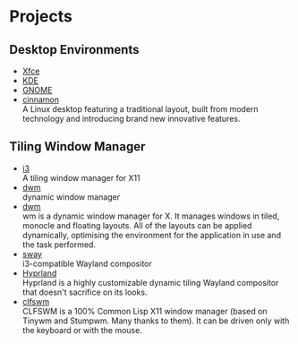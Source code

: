 # Projects

## Desktop Environments

- [Xfce](https://gitlab.xfce.org/xfce)
- [KDE](https://invent.kde.org/)
- [GNOME](https://gitlab.gnome.org/GNOME)
- [cinnamon](https://github.com/linuxmint/cinnamon)
  <br/>A Linux desktop featuring a traditional layout, built from modern technology and introducing brand new innovative
  features.

## Tiling Window Manager

- [i3](https://github.com/i3/i3)
  <br/>A tiling window manager for X11
- [dwm](https://git.suckless.org/dwm/)
  <br/>dynamic window manager
- [dwm](https://dwm.suckless.org/)
  <br/>wm is a dynamic window manager for X. It manages windows in tiled, monocle and floating layouts. All of the
  layouts can be applied dynamically, optimising the environment for the application in use and the task performed.
- [sway](https://github.com/swaywm/sway)
  <br/>i3-compatible Wayland compositor
- [Hyprland](https://github.com/hyprwm/Hyprland)
  <br/>Hyprland is a highly customizable dynamic tiling Wayland compositor that doesn't sacrifice on its looks.
- [clfswm](https://gitlab.common-lisp.net/clfswm/clfswm/)
  <br/>CLFSWM is a 100% Common Lisp X11 window manager (based on Tinywm and Stumpwm. Many thanks to them).
  It can be driven only with the keyboard or with the mouse.